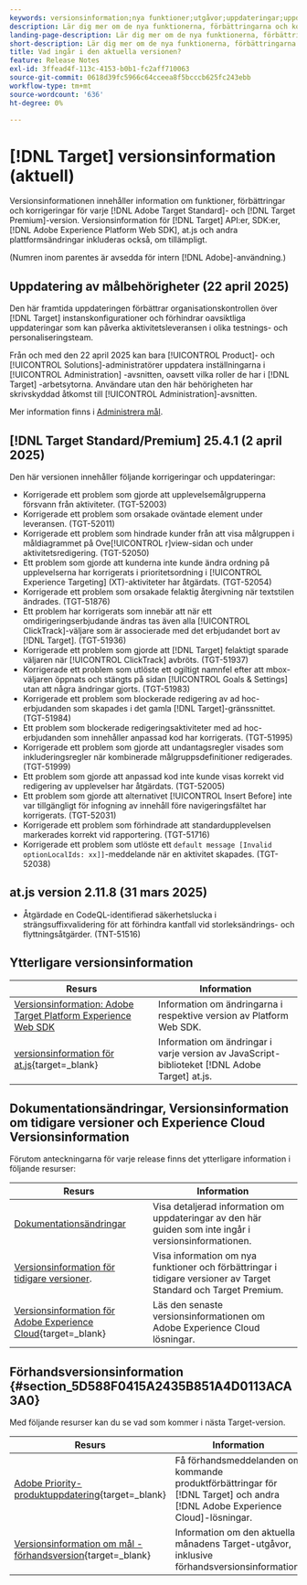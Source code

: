 ```yaml
---
keywords: versionsinformation;nya funktioner;utgåvor;uppdateringar;uppdatering;release;förbättring;förbättringar;korrigeringar;felkorrigeringar;uppdateringar,aktuella uppdateringar
description: Lär dig mer om de nya funktionerna, förbättringarna och korrigeringarna i den aktuella versionen av  [!DNL Adobe Target], inklusive SDK:er, API:er och JavaScript-bibliotek.
landing-page-description: Lär dig mer om de nya funktionerna, förbättringarna och korrigeringarna i den aktuella versionen av  [!DNL Adobe Target].
short-description: Lär dig mer om de nya funktionerna, förbättringarna och korrigeringarna i den aktuella versionen av  [!DNL Adobe Target].
title: Vad ingår i den aktuella versionen?
feature: Release Notes
exl-id: 3ffead4f-113c-4153-b0b1-fc2aff710063
source-git-commit: 0618d39fc5966c64cceea8f5bcccb625fc243ebb
workflow-type: tm+mt
source-wordcount: '636'
ht-degree: 0%

---
```


# [!DNL Target] versionsinformation (aktuell)

Versionsinformationen innehåller information om funktioner, förbättringar och korrigeringar för varje [!DNL Adobe Target Standard]- och [!DNL Target Premium]-version. Versionsinformation för [!DNL Target] API:er, SDK:er, [!DNL Adobe Experience Platform Web SDK], at.js och andra plattformsändringar inkluderas också, om tillämpligt.

(Numren inom parentes är avsedda för intern [!DNL Adobe]-användning.)

## Uppdatering av målbehörigheter (22 april 2025)

Den här framtida uppdateringen förbättrar organisationskontrollen över [!DNL Target] instanskonfigurationer och förhindrar oavsiktliga uppdateringar som kan påverka aktivitetsleveransen i olika testnings- och personaliseringsteam.

Från och med den 22 april 2025 kan bara [!UICONTROL Product]- och [!UICONTROL Solutions]-administratörer uppdatera inställningarna i [!UICONTROL Administration] -avsnitten, oavsett vilka roller de har i [!DNL Target] -arbetsytorna. Användare utan den här behörigheten har skrivskyddad åtkomst till [!UICONTROL Administration]-avsnitten.

Mer information finns i [Administrera mål](/help/main/administrating-target/start-target.md).

## [!DNL Target Standard/Premium] 25.4.1 (2 april 2025)

Den här versionen innehåller följande korrigeringar och uppdateringar:

* Korrigerade ett problem som gjorde att upplevelsemålgrupperna försvann från aktiviteter. (TGT-52003)
* Korrigerade ett problem som orsakade oväntade element under leveransen. (TGT-52011)
* Korrigerade ett problem som hindrade kunder från att visa målgruppen i måldiagrammet på Ove[!UICONTROL r]view-sidan och under aktivitetsredigering. (TGT-52050)
* Ett problem som gjorde att kunderna inte kunde ändra ordning på upplevelserna har korrigerats i prioritetsordning i [!UICONTROL Experience Targeting] (XT)-aktiviteter har åtgärdats. (TGT-52054)
* Korrigerade ett problem som orsakade felaktig återgivning när textstilen ändrades. (TGT-51876)
* Ett problem har korrigerats som innebär att när ett omdirigeringserbjudande ändras tas även alla [!UICONTROL ClickTrack]-väljare som är associerade med det erbjudandet bort av [!DNL Target]. (TGT-51936)
* Korrigerade ett problem som gjorde att [!DNL Target] felaktigt sparade väljaren när [!UICONTROL ClickTrack] avbröts. (TGT-51937)
* Korrigerade ett problem som utlöste ett ogiltigt namnfel efter att mbox-väljaren öppnats och stängts på sidan [!UICONTROL Goals & Settings] utan att några ändringar gjorts. (TGT-51983)
* Korrigerade ett problem som blockerade redigering av ad hoc-erbjudanden som skapades i det gamla [!DNL Target]-gränssnittet. (TGT-51984)
* Ett problem som blockerade redigeringsaktiviteter med ad hoc-erbjudanden som innehåller anpassad kod har korrigerats. (TGT-51995)
* Korrigerade ett problem som gjorde att undantagsregler visades som inkluderingsregler när kombinerade målgruppsdefinitioner redigerades. (TGT-51999)
* Ett problem som gjorde att anpassad kod inte kunde visas korrekt vid redigering av upplevelser har åtgärdats. (TGT-52005)
* Ett problem som gjorde att alternativet [!UICONTROL Insert Before] inte var tillgängligt för infogning av innehåll före navigeringsfältet har korrigerats. (TGT-52031)
* Korrigerade ett problem som förhindrade att standardupplevelsen markerades korrekt vid rapportering. (TGT-51716)
* Korrigerade ett problem som utlöste ett `default message [Invalid optionLocalIds: xx]]`-meddelande när en aktivitet skapades. (TGT-52038)

## at.js version 2.11.8 (31 mars 2025)

* Åtgärdade en CodeQL-identifierad säkerhetslucka i strängsuffixvalidering för att förhindra kantfall vid storleksändrings- och flyttningsåtgärder. (TNT-51516)

## Ytterligare versionsinformation

| Resurs | Information |
|--- |--- |
| [Versionsinformation: Adobe Target Platform Experience Web SDK](https://experienceleague.adobe.com/docs/experience-platform/edge/release-notes.html?lang=en) | Information om ändringarna i respektive version av Platform Web SDK. |
| [versionsinformation för at.js](https://experienceleague.adobe.com/docs/target-dev/developer/client-side/at-js-implementation/target-atjs-versions.html){target=_blank} | Information om ändringar i varje version av JavaScript-biblioteket [!DNL Adobe Target] at.js. |

## Dokumentationsändringar, Versionsinformation om tidigare versioner och Experience Cloud Versionsinformation

Förutom anteckningarna för varje release finns det ytterligare information i följande resurser:

| Resurs | Information |
|--- |--- |
| [Dokumentationsändringar](/help/main/r-release-notes/doc-change.md) | Visa detaljerad information om uppdateringar av den här guiden som inte ingår i versionsinformationen. |
| [Versionsinformation för tidigare versioner](/help/main/r-release-notes/release-notes-for-previous-releases.md). | Visa information om nya funktioner och förbättringar i tidigare versioner av Target Standard och Target Premium. |
| [Versionsinformation för Adobe Experience Cloud](https://experienceleague.adobe.com/docs/release-notes/experience-cloud/current.html){target=_blank} | Läs den senaste versionsinformationen om Adobe Experience Cloud lösningar. |

## Förhandsversionsinformation {#section_5D588F0415A2435B851A4D0113ACA3A0}

Med följande resurser kan du se vad som kommer i nästa Target-version.

| Resurs | Information |
|--- |--- |
| [Adobe Priority-produktuppdatering](https://www.adobe.com/subscription/priority-product-update.html){target=_blank} | Få förhandsmeddelanden om kommande produktförbättringar för [!DNL Target] och andra [!DNL Adobe Experience Cloud]-lösningar. |
| [Versionsinformation om mål - förhandsversion](/help/main/r-release-notes/target-release-notes.md){target=_blank} | Information om den aktuella månadens Target-utgåvor, inklusive förhandsversionsinformation. |
